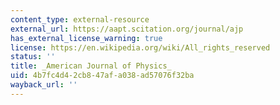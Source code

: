 ```yaml
---
content_type: external-resource
external_url: https://aapt.scitation.org/journal/ajp
has_external_license_warning: true
license: https://en.wikipedia.org/wiki/All_rights_reserved
status: ''
title: _American Journal of Physics_
uid: 4b7fc4d4-2cb8-47af-a038-ad57076f32ba
wayback_url: ''
---
```


